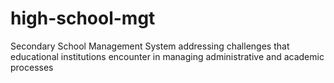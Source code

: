 # high-school-mgt
 Secondary School Management System addressing challenges that educational institutions encounter in managing administrative and academic processes
